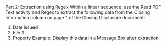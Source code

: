 Part 2: Extraction using Regex
Within a linear sequence, use the Read PDF Text activity and Regex to extract the following data from the
Closing Information column on page 1 of the Closing Disclosure document:
1. Date Issued
2. File #
3. Property
Example:
Display this data in a Message Box after extraction
